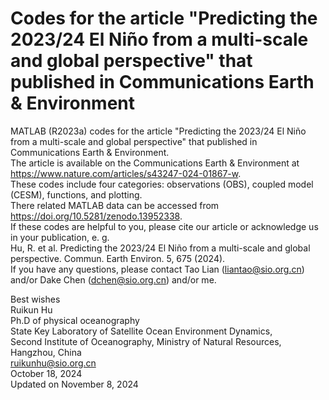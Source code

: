 # Codes for the article "Predicting the 2023/24 El Niño from a multi-scale and global perspective" that published in Communications Earth & Environment
MATLAB (R2023a) codes for the article "Predicting the 2023/24 El Niño from a multi-scale and global perspective" that published in Communications Earth & Environment.  
The article is available on the Communications Earth & Environment at https://www.nature.com/articles/s43247-024-01867-w.  
These codes include four categories: observations (OBS), coupled model (CESM), functions, and plotting.  
There related MATLAB data can be accessed from https://doi.org/10.5281/zenodo.13952338.  
If these codes are helpful to you, please cite our article or acknowledge us in your publication, e. g.  
  Hu, R. et al. Predicting the 2023/24 El Niño from a multi-scale and global perspective. Commun. Earth Environ. 5, 675 (2024).  
If you have any questions, please contact Tao Lian (liantao@sio.org.cn) and/or Dake Chen (dchen@sio.org.cn) and/or me.

Best wishes  
Ruikun Hu  
Ph.D of physical oceanography  
State Key Laboratory of Satellite Ocean Environment Dynamics,   
Second Institute of Oceanography, Ministry of Natural Resources, Hangzhou, China  
ruikunhu@sio.org.cn  
October 18, 2024  
Updated on November 8, 2024
